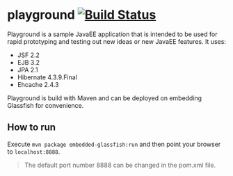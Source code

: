 # playground [![Build Status](https://travis-ci.org/gedim21/playground.svg)](https://travis-ci.org/gedim21/playground)

Playground is a sample JavaEE application that is intended to be used for rapid prototyping and testing out new ideas or new JavaEE features.
It uses:
* JSF 2.2
* EJB 3.2
* JPA 2.1
* Hibernate 4.3.9.Final
* Ehcache 2.4.3

Playground is build with Maven and can be deployed on embedding Glassfish for convenience.

## How to run
Execute `mvn package embedded-glassfish:run` and then point your browser to `localhost:8888`.

>The default port number 8888 can be changed in the pom.xml file.